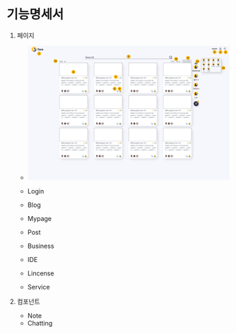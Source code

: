 # 기능명세서



1. 페이지

   - [Main]: /docs/Mainpage.md	"Main"

     ![Mainpage](\docs\image\MainPage.png)

     

   - Login

   - Blog

   - Mypage

   - Post

   - Business

   - IDE

   - Lincense

   - Service



2. 컴포넌트
   - Note
   - Chatting
